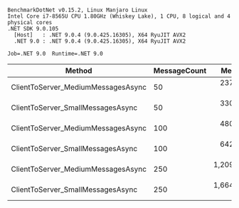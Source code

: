 ```

BenchmarkDotNet v0.15.2, Linux Manjaro Linux
Intel Core i7-8565U CPU 1.80GHz (Whiskey Lake), 1 CPU, 8 logical and 4 physical cores
.NET SDK 9.0.105
  [Host]   : .NET 9.0.4 (9.0.425.16305), X64 RyuJIT AVX2
  .NET 9.0 : .NET 9.0.4 (9.0.425.16305), X64 RyuJIT AVX2

Job=.NET 9.0  Runtime=.NET 9.0  

```
| Method                             | MessageCount | Mean       | Error    | StdDev   | Gen0    | Allocated |
|----------------------------------- |------------- |-----------:|---------:|---------:|--------:|----------:|
| ClientToServer_MediumMessagesAsync | 50           |   237.1 μs |  4.09 μs |  4.02 μs | 14.8926 |  60.03 KB |
| ClientToServer_SmallMessagesAsync  | 50           |   330.9 μs |  6.58 μs | 12.68 μs | 13.6719 |  55.89 KB |
| ClientToServer_MediumMessagesAsync | 100          |   480.1 μs |  8.29 μs |  7.35 μs | 28.3203 | 118.83 KB |
| ClientToServer_SmallMessagesAsync  | 100          |   642.4 μs | 12.68 μs | 25.32 μs | 27.3438 | 114.04 KB |
| ClientToServer_MediumMessagesAsync | 250          | 1,209.7 μs | 24.07 μs | 27.72 μs | 70.3125 | 293.08 KB |
| ClientToServer_SmallMessagesAsync  | 250          | 1,664.4 μs | 33.07 μs | 64.50 μs | 68.3594 | 278.63 KB |
